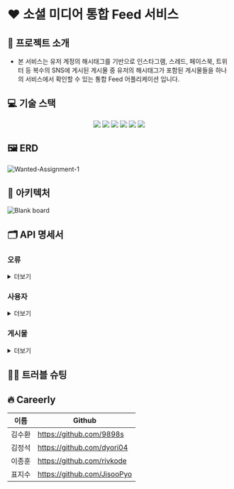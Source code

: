 # ❤️ 소셜 미디어 통합 Feed 서비스

## 🌟 프로젝트 소개

- 본 서비스는 유저 계정의 해시태그를 기반으로 인스타그램, 스레드, 페이스북, 트위터 등 복수의 SNS에 게시된 게시물 중 유저의 해시태그가 포함된 게시물들을 하나의 서비스에서 확인할 수 있는 통합 Feed
  어플리케이션 입니다.

## 💻 기술 스택
<div align=center> 
  <img src="https://img.shields.io/badge/java-007396?style=for-the-badge&logo=java&logoColor=white"> 
  <img src="https://img.shields.io/badge/mysql-4479A1?style=for-the-badge&logo=mysql&logoColor=white">
  <img src="https://img.shields.io/badge/springboot-6DB33F?style=for-the-badge&logo=springboot&logoColor=white">
  <img src="https://img.shields.io/badge/github-181717?style=for-the-badge&logo=github&logoColor=white">
  <img src="https://img.shields.io/badge/github-181717?style=for-the-badge&logo=github&logoColor=white">
  <img src="https://img.shields.io/badge/githubactions-2088FFstyle=for-the-badge&logo=githubactions&logoColor=white">

  <br>
</div>

## 🖼 ERD

![Wanted-Assignment-1](https://github.com/Wanted-Internship-Team-Careerly/SNS-Integration-Feed-Service/assets/46531692/678f1f27-70e4-4127-8f90-382b94098337)

## 📐 아키텍처

![Blank board](https://github.com/Wanted-Internship-Team-Careerly/SNS-Integration-Feed-Service/assets/46531692/06ae2bc7-621f-4a9d-bdb9-837022f694bc)

## 🗂 API 명세서

### 오류

<details>
<summary>더보기</summary>
예외가 발생했을 때, 본문에 해당 문제를 기술한 JSON 객체가 담겨있습니다.

| Path            | Type     | Description |
|-----------------|----------|-------------|
| `statusCode`    | `int`    | 상태 코드       |
| `statusMessage` | `String` | 상태 메세지      |

예를 들어, 이미 가입된 계정이 존재할 경우 다음과 같은 응답을 받게 됩니다.

``` http request
{
  "statusCode": "400",
  "statusMessage": "이미 존재하는 사용자입니다."
}
```

</details>

### 사용자

<details>
<summary>더보기</summary>

> 사용자 리소스는 회원 가입, 로그인을 할 때 사용됩니다.

### 가입

`POST` 요청을 사용해서 새 계정을 등록할 수 있습니다.

#### Request fields

| Path       | Type     | Description |
|------------|----------|-------------|
| `account`  | `String` | 계정          |
| `email`    | `String` | 이메일         |
| `password` | `String` | 비밀번호        |

#### Example request

``` http request
{
  "account": "test",
  "email": "test@test.com",
  "password": "test1234"
}
```

#### Response fields

| Path            | Type     | Description |
|-----------------|----------|-------------|
| `statusCode`    | `int`    | 상태 코드       |
| `statusMessage` | `String` | 상태 메세지      |

#### Example response

``` http request
{
  "statusCode": "200",
  "statusMessage": "회원 가입 완료"
}
```

</details>

### 게시물

<details>
<summary>더보기</summary>

> 게시물 리소스는 목록, 상세보기, 좋아요, 공유, 통계를 확인 할 때 사용됩니다.

### 목록

`GET` 요청을 사용해서 게시물 목록을 확인할 수 있습니다.

#### Parameter fields

| Path         | Type     | Description |
|--------------|----------|-------------|
| `hashtag`    | `String` | 해시태그        |
| `type`       | `String` | 타입          |
| `order_by`   | `String` | 정렬 기준       |
| `sort_by`    | `String` | 정렬 순서       |
| `search_by`  | `String` | 검색 기준       |
| `search`     | `String` | 검색 키워드      |
| `page_count` | `int`    | 페이지당 게시물 갯수 |
| `page`       | `int`    | 조회 하려는 페이지  |

#### Example request

> /api/posts/search_by=title&search=제목

#### Response fields

| Path         | Type            | Description |
|--------------|-----------------|-------------|
| `postId`     | `String`        | 게시물 고유 인식값  |
| `type`       | `String`        | 게시물 게시 유형   |
| `title`      | `String`        | 게시물 제목      |
| `content`    | `String`        | 게시물 내용      |
| `hashtag`    | `String`        | 게시물 태그      |
| `viewCount`  | `Long`          | 게시글 조회 수    |
| `likeCount`  | `Long`          | 게시글 좋아요 수   |
| `shareCount` | `Long`          | 게시글 공유 수    |
| `createdAt`  | `LocalDateTime` | 게시글 생성일자    |
| `updatedAt`  | `LocalDateTime` | 게시글 수정일자    |

#### Example response

``` http request
{
  "data": [
    {
      "postId": "12345",
      "type": "facebook",
      "title": "맛집 추천",
      "content": "성수동에 위치한 최고의...",
      "hashtag": "맛집",
      "viewCount": 500,
      "likeCount": 100,
      "shareCount": 50,
      "createdAt": "2023-10-25 12:00:00",
      "updatedAt": "2023-10-25 12:00:00"
    }
  ],
  "page_count": 10,
  "page": 0
}
```

### 상세보기

`GET` 요청을 사용해서 게시물을 상세하게 확인할 수 있습니다.

#### PathVariable fields

| Path     | Type     | Description |
|----------|----------|-------------|
| `postId` | `String` | 게시물 고유 인식값  |

#### Example request

> /api/post/{postId}

#### Response fields

| Path         | Type            | Description |
|--------------|-----------------|-------------|
| `postId`     | `String`        | 게시물 고유 인식값  |
| `type`       | `String`        | 게시물 게시 유형   |
| `title`      | `String`        | 게시물 제목      |
| `content`    | `String`        | 게시물 내용      |
| `hashtag`    | `String`        | 게시물 태그      |
| `viewCount`  | `Long`          | 게시글 조회 수    |
| `likeCount`  | `Long`          | 게시글 좋아요 수   |
| `shareCount` | `Long`          | 게시글 공유 수    |
| `createdAt`  | `LocalDateTime` | 게시글 생성일자    |
| `updatedAt`  | `LocalDateTime` | 게시글 수정일자    |

#### Example response

``` http request
{
  "postId": "12345",
  "type": "facebook",
  "title": "맛집 추천",
  "content": "성수동에 위치한 최고의...",
  "hashtag": "맛집",
  "viewCount": 500,
  "likeCount": 100,
  "shareCount": 50,
  "createdAt": "2023-10-25 12:00:00",
  "updatedAt": "2023-10-25 12:00:00"
}
```

### 좋아요

`POST` 요청을 사용해서 게시물 좋아요를 할 수 있습니다.

#### Pathvariable fields

| Path     | Type     | Description |
|----------|----------|-------------|
| `postId` | `String` | 게시물 고유 인식값  |

#### Example request

> /api/post/like/{postId}

#### Response fields

| Path      | Type     | Description |
|-----------|----------|-------------|
| `message` | `String` | 응답 메세지      |

#### Example response

``` http request
{
  "message": "페이스북 게시물 좋아요 완료"
}
```

### 공유

`POST` 요청을 사용해서 게시물 공유 할 수 있습니다.

#### Pathvariable fields

| Path     | Type     | Description |
|----------|----------|-------------|
| `postId` | `String` | 게시물 고유 인식값  |

#### Example request

> /api/post/share/{postId}

#### Response fields

| Path      | Type     | Description |
|-----------|----------|-------------|
| `message` | `String` | 응답 메세지      |

#### Example response

``` http request
{
  "message": "페이스북 게시물 공유 완료"
}
```

### 통계

`GET` 요청을 사용해서 게시물 통계를 확인할 수 있습니다.

#### Parameter fields

| Path      | Type     | Description                                |
|-----------|----------|--------------------------------------------|
| `hashtag` | `String` | 해시태그                                       |
| `type`    | `String` | date, hour                                 |
| `start`   | `Date`   | 조회 기준 시작일                                  |
| `end`     | `Date`   | 정렬 기준 마지막일                                 |
| `value`   | `String` | count, view_count, like_count, share_count |

#### Example request

> /api/posts/statics?hashtag=사과&type=date

#### Example response

``` http request
{
  "header": {
    "code": 200,
    "message": "SUCCESS"
  },
  "body": {
    "count" : {
      "2023-10-01":0, 
      "2023-10-02":5
    }
  }
}
```

</details>

## 😵‍💫 트러블 슈팅

## 🔥 Careerly

| 이름  | Github                      |
|-----|-----------------------------|
| 김수환 | https://github.com/9898s    |
| 김정석 | https://github.com/dyori04  |
| 이종훈 | https://github.com/rivkode  |
| 표지수 | https://github.com/JisooPyo |
